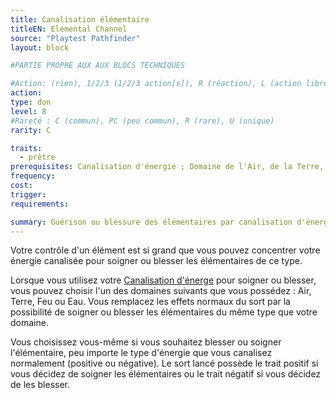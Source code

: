 ```yaml
---
title: Canalisation élémentaire
titleEN: Elemental Channel
source: "Playtest Pathfinder"
layout: block

#PARTIE PROPRE AUX AUX BLOCS TECHNIQUES

#Action: (rien), 1/2/3 (1/2/3 action[s]), R (réaction), L (action libre)
action: 
type: don
level: 8
#Rareté : C (commun), PC (peu commun), R (rare), U (unique)
rarity: C

traits:
  - prêtre
prerequisites: Canalisation d'énergie ; Domaine de l'Air, de la Terre, du Feu ou de l'Eau.
frequency: 
cost: 
trigger: 
requirements:

summary: Guérison ou blessure des élémentaires par canalisation d'énergie.
---
```


Votre contrôle d'un élément est si grand que vous pouvez concentrer votre énergie canalisée pour soigner ou blesser les élémentaires de ce type.

Lorsque vous utilisez votre [Canalisation d'énerge](/classes/prêtre.html#canalisation-dénergie) pour soigner ou blesser, vous pouvez choisir l'un des domaines suivants que vous possédez : Air, Terre, Feu ou Eau. Vous remplacez les effets normaux du sort par la possibilité de soigner ou blesser les élémentaires du même type que votre domaine. 

Vous choisissez vous-même si vous souhaitez blesser ou soigner l'élémentaire, peu importe le type d'énergie que vous canalisez normalement (positive ou négative). Le sort lancé possède le trait positif si vous décidez de soigner les élémentaires ou le trait négatif si vous décidez de les blesser.
